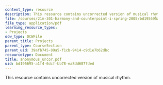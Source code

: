 ```yaml
---
content_type: resource
description: This resource contains uncorrected version of musical rhythm.
file: /courses/21m-301-harmony-and-counterpoint-i-spring-2005/bd195695a1f46dcfbb78ea8dd6877ded_anonymous_uncor.pdf
file_type: application/pdf
learning_resource_types:
- Projects
ocw_type: OCWFile
parent_title: Projects
parent_type: CourseSection
parent_uid: 39afb745-09a5-f1cb-9414-c9d1e7b62dbc
resourcetype: Document
title: anonymous_uncor.pdf
uid: bd195695-a1f4-6dcf-bb78-ea8dd6877ded
---
```

This resource contains uncorrected version of musical rhythm.

